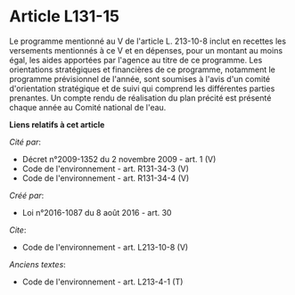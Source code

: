 # Article L131-15

Le programme mentionné au V de l'article L. 213-10-8 inclut en recettes les versements mentionnés à ce V et en dépenses, pour
un montant au moins égal, les aides apportées par l'agence au titre de ce programme. Les orientations stratégiques et
financières de ce programme, notamment le programme prévisionnel de l'année, sont soumises à l'avis d'un comité d'orientation
stratégique et de suivi qui comprend les différentes parties prenantes. Un compte rendu de réalisation du plan précité est
présenté chaque année au Comité national de l'eau.

**Liens relatifs à cet article**

_Cité par_:

  - Décret n°2009-1352 du 2 novembre 2009 - art. 1 (V)
  - Code de l'environnement - art. R131-34-3 (V)
  - Code de l'environnement - art. R131-34-4 (V)

_Créé par_:

  - Loi n°2016-1087 du 8 août 2016 - art. 30

_Cite_:

  - Code de l'environnement - art. L213-10-8 (V)

_Anciens textes_:

  - Code de l'environnement - art. L213-4-1 (T)
